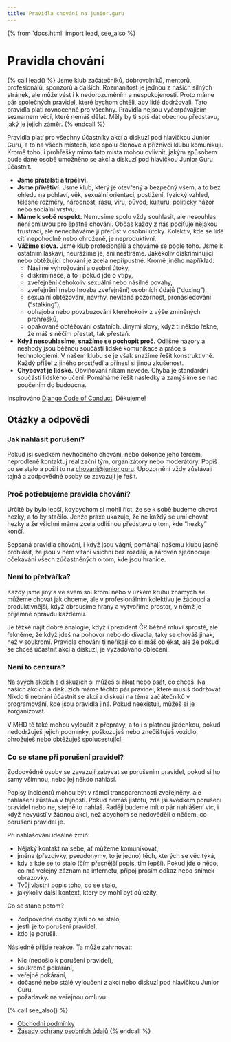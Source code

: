 ```yaml
---
title: Pravidla chování na junior.guru
---
```


{% from 'docs.html' import lead, see_also %}


# Pravidla chování

{% call lead() %}
Jsme klub začátečníků, dobrovolníků, mentorů, profesionálů, sponzorů a dalších. Rozmanitost je jednou z našich silných stránek, ale může vést i k nedorozuměním a nespokojenosti. Proto máme pár společných pravidel, které bychom chtěli, aby lidé dodržovali. Tato pravidla platí rovnocenně pro všechny. Pravidla nejsou vyčerpávajícím seznamem věcí, které nemáš dělat. Měly by ti spíš dát obecnou představu, jaký je jejich záměr.
{% endcall %}

Pravidla platí pro všechny účastníky akcí a diskuzí pod hlavičkou Junior Guru, a to na všech místech, kde spolu členové a příznivci klubu komunikují. Kromě toho, i prohřešky mimo tato místa mohou ovlivnit, jakým způsobem bude dané osobě umožněno se akcí a diskuzí pod hlavičkou Junior Guru účastnit.

*   **Jsme přátelští a trpěliví.**
*   **Jsme přívětiví.** Jsme klub, který je otevřený a bezpečný všem, a to bez ohledu na pohlaví, věk, sexuální orientaci, postižení, fyzický vzhled, tělesné rozměry, národnost, rasu, víru, původ, kulturu, politický názor nebo sociální vrstvu.
*   **Máme k sobě respekt.** Nemusíme spolu vždy souhlasit, ale nesouhlas není omluvou pro špatné chování. Občas každý z nás pociťuje nějakou frustraci, ale nenecháváme ji přerůst v osobní útoky. Kolektiv, kde se lidé cítí nepohodlně nebo ohroženě, je neproduktivní.
*   **Vážíme slova.** Jsme klub profesionálů a chováme se podle toho. Jsme k ostatním laskaví, neurážíme je, ani nestíráme. Jakékoliv diskriminující nebo obtěžující chování je zcela nepřípustné. Kromě jiného například:
    *   Násilné vyhrožování a osobní útoky,
    *   diskriminace, a to i pokud jde o vtipy,
    *   zveřejnění čehokoliv sexuální nebo násilné povahy,
    *   zveřejnění (nebo hrozba zveřejnění) osobních údajů (“doxing”),
    *   sexuální obtěžování, návrhy, nevítaná pozornost, pronásledování (“stalking”),
    *   obhajoba nebo povzbuzování kteréhokoliv z výše zmíněných prohřešků,
    *   opakované obtěžování ostatních. Jinými slovy, když ti někdo řekne, že máš s něčím přestat, tak přestaň.
*   **Když nesouhlasíme, snažíme se pochopit proč.** Odlišné názory a neshody jsou běžnou součástí lidské komunikace a práce s technologiemi. V našem klubu se je však snažíme řešit konstruktivně. Každý přišel z jiného prostředí a přinesl si jinou zkušenost.
*   **Chybovat je lidské.** Obviňování nikam nevede. Chyba je standardní součástí lidského učení. Pomáháme řešit následky a zamýšlíme se nad poučením do budoucna.

Inspirováno [Django Code of Conduct](https://www.djangoproject.com/conduct/). Děkujeme!


## Otázky a odpovědi

### Jak nahlásit porušení?

Pokud jsi svědkem nevhodného chování, nebo dokonce jeho terčem, neprodleně kontaktuj realizační tým, organizátory nebo moderátory. Popiš co se stalo a pošli to na [chovani@junior.guru](mailto:chovani@junior.guru). Upozornění vždy zůstávají tajná a zodpovědné osoby se zavazují je řešit.

### Proč potřebujeme pravidla chování?

Určitě by bylo lepší, kdybychom si mohli říct, že se k sobě budeme chovat hezky, a to by stačilo. Jenže praxe ukazuje, že ne každý se umí chovat hezky a že všichni máme zcela odlišnou představu o tom, kde “hezky” končí.

Sepsaná pravidla chování, i když jsou vágní, pomáhají našemu klubu jasně prohlásit, že jsou v něm vítáni všichni bez rozdílů, a zároveň sjednocuje očekávání všech zúčastněných o tom, kde jsou hranice.

### Není to přetvářka?

Každý jsme jiný a ve svém soukromí nebo v úzkém kruhu známých se můžeme chovat jak chceme, ale v profesionálním kolektivu je žádoucí a produktivnější, když obrousíme hrany a vytvoříme prostor, v němž je příjemně opravdu každému.

Je těžké najít dobré analogie, když i prezident ČR běžně mluví sprostě, ale řekněme, že když jdeš na pohovor nebo do divadla, taky se chováš jinak, než v soukromí. Pravidla chování ti neříkají co si máš oblékat, ale že pokud se chceš účastnit akcí a diskuzí, je vyžadováno oblečení.

### Není to cenzura?

Na svých akcích a diskuzích si můžeš si říkat nebo psát, co chceš. Na našich akcích a diskuzích máme těchto pár pravidel, které musíš dodržovat. Nikdo ti nebrání účastnit se akcí a diskuzí na téma začátečníků v programování, kde jsou pravidla jiná. Pokud neexistují, můžeš si je zorganizovat.

V MHD tě také mohou vyloučit z přepravy, a to i s platnou jízdenkou, pokud nedodržuješ jejich podmínky, poškozuješ nebo znečišťuješ vozidlo, ohrožuješ nebo obtěžuješ spolucestující.

### Co se stane při porušení pravidel?

Zodpovědné osoby se zavazují zabývat se porušením pravidel, pokud si ho samy všimnou, nebo jej někdo nahlásí.

Popisy incidentů mohou být v rámci transparentnosti zveřejněny, ale nahlášení zůstává v tajnosti. Pokud nemáš jistotu, zda jsi svědkem porušení pravidel nebo ne, stejně to nahlaš. Raději budeme mít o pár nahlášení víc, i když nevyústí v žádnou akci, než abychom se nedověděli o něčem, co porušení pravidel je.

Při nahlašování ideálně zmiň:

*   Nějaký kontakt na sebe, ať můžeme komunikovat,
*   jména (přezdívky, pseudonymy, to je jedno) těch, kterých se věc týká,
*   kdy a kde se to stalo (čím přesnější popis, tím lepší). Pokud jde o něco, co má veřejný záznam na internetu, připoj prosím odkaz nebo snímek obrazovky.
*   Tvůj vlastní popis toho, co se stalo,
*   jakýkoliv další kontext, který by mohl být důležitý.

Co se stane potom?

*   Zodpovědné osoby zjistí co se stalo,
*   jestli je to porušení pravidel,
*   kdo je porušil.

Následně přijde reakce. Ta může zahrnovat:

*   Nic (nedošlo k porušení pravidel),
*   soukromé pokárání,
*   veřejné pokárání,
*   dočasné nebo stálé vyloučení z akcí nebo diskuzí pod hlavičkou Junior Guru,
*   požadavek na veřejnou omluvu.




{% call see_also() %}
- [Obchodní podmínky](tos.md)
- [Zásady ochrany osobních údajů](privacy.md)
{% endcall %}
